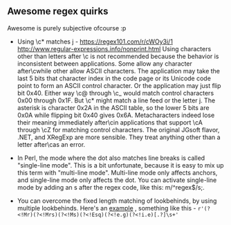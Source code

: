 ## Awesome regex quirks 
Awesome is purely subjective ofcourse :p
 
- Using \c* matches j - https://regex101.com/r/cWOy3i/1
  http://www.regular-expressions.info/nonprint.html
  Using characters other than letters after \c is not recommended because the behavior is inconsistent between applications. Some allow any character after\cwhile other allow ASCII characters. The application may take the last 5 bits that character index in the code page or its Unicode code point to form an ASCII control character. Or the application may just flip bit 0x40. Either way \c@ through \c_ would match control characters 0x00 through 0x1F. But \c* might match a line feed or the letter j. The asterisk is character 0x2A in the ASCII table, so the lower 5 bits are 0x0A while flipping bit 0x40 gives 0x6A. Metacharacters indeed lose their meaning immediately after\cin applications that support \cA through \cZ for matching control characters. The original JGsoft flavor, .NET, and XRegExp are more sensible. They treat anything other than a letter after\cas an error.

- In Perl, the mode where the dot also matches line breaks is called "single-line mode". This is a bit unfortunate, because it is easy to mix up this term with "multi-line mode". Multi-line mode only affects anchors, and single-line mode only affects the dot. You can activate single-line mode by adding an s after the regex code, like this: m/^regex$/s;.

- You can overcome the fixed length matching of lookbehinds, by using multiple lookbehinds. Here's an [example](http://stackoverflow.com/a/22595535/1518924) , something like this - `r'(?<!Mr)(?<!Mrs)(?<!Ms)(?<!Esq)(?<!e.g)(?<!i.e)[.?]\s+'
`
